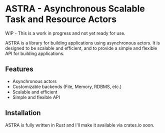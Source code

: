 # ASTRA - Asynchronous Scalable Task and Resource Actors

WIP - This is a work in progress and not yet ready for use.

ASTRA is a library for building applications using asynchronous actors. It is designed to be scalable and efficient, and to provide a simple and flexible API for building applications.

## Features

- Asynchronous actors
- Customizable backends (File, Memory, RDBMS, etc.)
- Scalable and efficient
- Simple and flexible API

## Installation

ASTRA is fully written in Rust and I'll make it available via crates.io soon.
